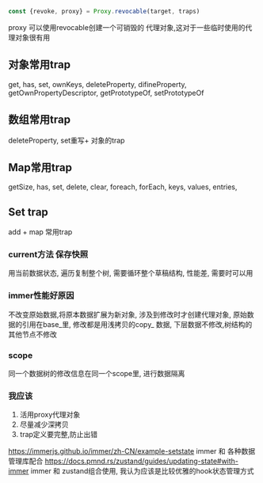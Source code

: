 
```javascript
const {revoke, proxy} = Proxy.revocable(target, traps)
```
proxy 可以使用revocable创建一个可销毁的 代理对象,这对于一些临时使用的代理对象很有用

## 对象常用trap

get, has, set, ownKeys, deleteProperty, difineProperty, getOwnPropertyDescriptor, getPrototypeOf, setPrototypeOf

## 数组常用trap
deleteProperty, set重写+ 对象的trap

## Map常用trap
getSize, has, set, delete, clear, foreach, forEach, keys, values, entries,  

## Set trap
add + map 常用trap

### current方法 保存快照
用当前数据状态, 遍历复制整个树, 需要循环整个草稿结构, 性能差, 需要时可以用

### immer性能好原因
不改变原始数据,将原本数据扩展为新对象, 涉及到修改时才创建代理对象, 原始数据的引用在base_里, 修改都是用浅拷贝的copy_ 数据, 下层数据不修改,树结构的其他节点不修改

### scope
同一个数据树的修改信息在同一个scope里, 进行数据隔离

### 我应该
1. 活用proxy代理对象
2. 尽量减少深拷贝
3. trap定义要完整,防止出错

https://immerjs.github.io/immer/zh-CN/example-setstate
immer 和 各种数据管理库配合
https://docs.pmnd.rs/zustand/guides/updating-state#with-immer
immer 和 zustand组合使用, 我认为应该是比较优雅的hook状态管理方式